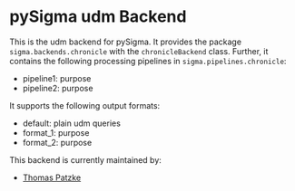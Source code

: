 



# pySigma udm Backend

This is the udm backend for pySigma. It provides the package `sigma.backends.chronicle` with the `chronicleBackend` class.
Further, it contains the following processing pipelines in `sigma.pipelines.chronicle`:

* pipeline1: purpose
* pipeline2: purpose

It supports the following output formats:

* default: plain udm queries
* format_1: purpose
* format_2: purpose

This backend is currently maintained by:

* [Thomas Patzke](https://github.com/SigmaHQ/)